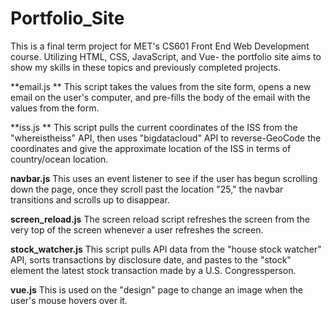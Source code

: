 # Portfolio_Site
This is a final term project for MET's CS601 Front End Web Development course. Utilizing HTML, CSS, JavaScript, and Vue- the portfolio site aims to show my skills in these topics and previously completed projects.

**email.js 
** 
This script takes the values from the site form, opens a new email on the user's computer, and pre-fills the body of the email with the values from the form.

**iss.js
**
This script pulls the current coordinates of the ISS from the "whereistheiss" API, then uses "bigdatacloud" API to reverse-GeoCode the coordinates and give the approximate location of the ISS in terms of country/ocean location.

**navbar.js**
This uses an event listener to see if the user has begun scrolling down the page, once they scroll past the location "25," the navbar transitions and scrolls up to disappear. 

**screen_reload.js**
The screen reload script refreshes the screen from the very top of the screen whenever a user refreshes the screen.

**stock_watcher.js**
This script pulls API data from the "house stock watcher" API, sorts transactions by disclosure date, and pastes to the "stock" element the latest stock transaction made by a U.S. Congressperson. 

**vue.js**
This is used on the "design" page to change an image when the user's mouse hovers over it.
